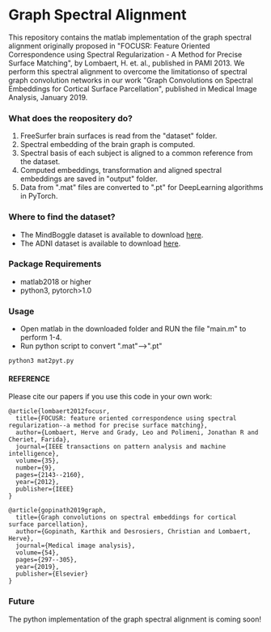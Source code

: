 # Graph Spectral Alignment
This repository contains the matlab implementation of the graph spectral alignment originally proposed in "FOCUSR: Feature Oriented Correspondence using Spectral Regularization - A Method for Precise Surface Matching", by Lombaert, H. et. al., published in PAMI 2013. We perform this spectral alignment to overcome the limitationso of spectral graph convolution networks in our work "Graph Convolutions on Spectral Embeddings for Cortical Surface Parcellation", published in Medical Image Analysis, January 2019. 

### What does the reopositery do?
1. FreeSurfer brain surfaces is read from the "dataset" folder.
2. Spectral embedding of the brain graph is computed.
3. Spectral basis of each subject is aligned to a common reference from the dataset.
4. Computed embeddings, transformation and aligned spectral embeddings are saved in "output" folder.
5. Data from ".mat" files are converted to ".pt" for DeepLearning algorithms in PyTorch.

### Where to find the dataset?
- The MindBoggle dataset is available to download [here](https://osf.io/nhtur/).
- The ADNI dataset is available to download [here](http://adni.loni.ucla.edu).

### Package Requirements
- matlab2018 or higher
- python3, pytorch>1.0 

### Usage
- Open matlab in the downloaded folder and RUN the file "main.m" to perform 1-4.
- Run python script to convert ".mat"-->".pt"
```
python3 mat2pyt.py
```

#### REFERENCE 
Please cite our papers if you use this code in your own work:

```
@article{lombaert2012focusr,
  title={FOCUSR: feature oriented correspondence using spectral regularization--a method for precise surface matching},
  author={Lombaert, Herve and Grady, Leo and Polimeni, Jonathan R and Cheriet, Farida},
  journal={IEEE transactions on pattern analysis and machine intelligence},
  volume={35},
  number={9},
  pages={2143--2160},
  year={2012},
  publisher={IEEE}
}
```
```
@article{gopinath2019graph,
  title={Graph convolutions on spectral embeddings for cortical surface parcellation},
  author={Gopinath, Karthik and Desrosiers, Christian and Lombaert, Herve},
  journal={Medical image analysis},
  volume={54},
  pages={297--305},
  year={2019},
  publisher={Elsevier}
}
```

### Future
The python implementation of the graph spectral alignment is coming soon!
